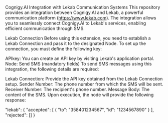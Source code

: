 Cognigy.AI Integration with Lekab Communication Systems
This repository provides an integration between Cognigy.AI and Lekab, a powerful communication platform (https://www.lekab.com). The integration allows you to seamlessly connect Cognigy.AI to Lekab's services, enabling efficient communication through SMS.

Lekab Connection
Before using this extension, you need to establish a Lekab Connection and pass it to the designated Node. To set up the connection, you must define the following key:

APIkey: You can create an API key by visiting Lekab's application portal.
Node: Send SMS (mandatory fields)
To send SMS messages using this integration, the following details are required:

Lekab Connection: Provide the API key obtained from the Lekab Connection setup.
Sender Number: The phone number from which the SMS will be sent.
Receiver Number: The recipient's phone number.
Message Body: The content of the SMS.
Upon execution, the node will provide the following response:

"lekab": {
    "accepted": [
        {
            "to": "358401234567",
            "id": "1234567890"
        }
    ],
    "rejected": []
}